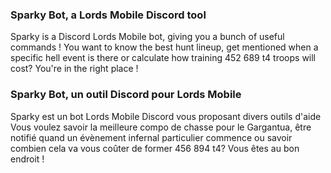 ### Sparky Bot, a Lords Mobile Discord tool
Sparky is a Discord Lords Mobile bot, giving you a bunch of useful commands ! You want to know the best hunt lineup, get mentioned when a specific hell event is there or calculate how training 452 689 t4 troops will cost? You're in the right place !

### Sparky Bot, un outil Discord pour Lords Mobile
Sparky est un bot Lords Mobile Discord vous proposant divers outils d'aide Vous voulez savoir la meilleure compo de chasse pour le Gargantua, être notifié quand un évènement infernal particulier commence ou savoir combien cela va vous coûter de former 456 894 t4? Vous êtes au bon endroit !
